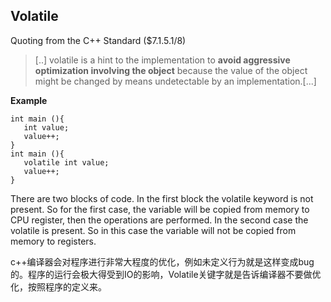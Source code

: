 ## Volatile

Quoting from the C++ Standard ($7.1.5.1/8)

> [..] volatile is a hint to the implementation to **avoid aggressive optimization involving the object** because the value of the object might be changed by means undetectable by an implementation.[...]

**Example**

```
int main (){
   int value;
   value++;
}
int main (){
   volatile int value;
   value++;
}
```

There are two blocks of code. In the first block the volatile keyword is not present. So for the first case, the variable will be copied from memory to CPU register, then the operations are performed. In the second case the volatile is present. So in this case the variable will not be copied from memory to registers.



c++编译器会对程序进行非常大程度的优化，例如未定义行为就是这样变成bug的。程序的运行会极大得受到IO的影响，Volatile关键字就是告诉编译器不要做优化，按照程序的定义来。

